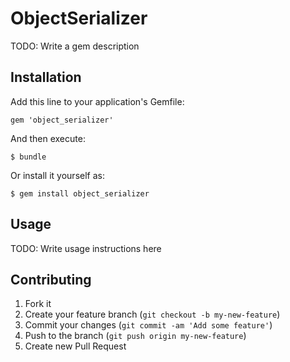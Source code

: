 # ObjectSerializer

TODO: Write a gem description

## Installation

Add this line to your application's Gemfile:

    gem 'object_serializer'

And then execute:

    $ bundle

Or install it yourself as:

    $ gem install object_serializer

## Usage

TODO: Write usage instructions here

## Contributing

1. Fork it
2. Create your feature branch (`git checkout -b my-new-feature`)
3. Commit your changes (`git commit -am 'Add some feature'`)
4. Push to the branch (`git push origin my-new-feature`)
5. Create new Pull Request
